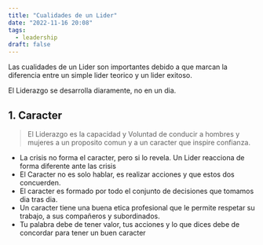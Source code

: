 ```yaml
---
title: "Cualidades de un Lider"
date: "2022-11-16 20:08"
tags: 
  - leadership
draft: false
---
```

Las cualidades de un Lider son importantes debido a que marcan la diferencia entre un simple lider teorico y un lider exitoso.

El Liderazgo se desarrolla diaramente, no en un dia.
## 1. Caracter
> El Liderazgo es la capacidad y Voluntad de conducir a hombres y mujeres a un proposito comun y a un caracter que inspire confianza.

- La crisis no forma el caracter, pero si lo revela. Un Lider reacciona de forma diferente ante las crisis
- El Caracter no es solo hablar, es realizar acciones y que estos dos concuerden.
- El caracter es formado por todo el conjunto de decisiones que tomamos dia tras dia.
- Un caracter tiene una buena etica profesional que le permite respetar su trabajo, a sus compañeros y subordinados.
- Tu palabra debe de tener valor, tus acciones y lo que dices debe de concordar para tener un buen caracter